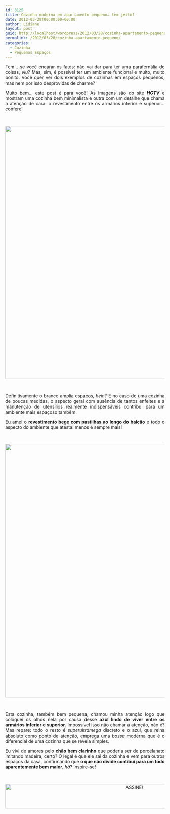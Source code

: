 ```yaml
---
id: 3125
title: Cozinha moderna em apartamento pequeno… tem jeito?
date: 2012-03-28T00:00:00+00:00
author: Lidiane
layout: post
guid: http://localhost/wordpress/2012/03/28/cozinha-apartamento-pequeno/
permalink: /2012/03/28/cozinha-apartamento-pequeno/
categories:
  - Cozinha
  - Pequenos Espaços
---
```

<p style="text-align: justify;">
  Tem… se você encarar os fatos: não vai dar para ter uma parafernália de coisas, <em>viu</em>? Mas, sim, é possível ter um ambiente funcional e muito, muito bonito. Você quer ver dois exemplos de cozinhas em espaços pequenos, mas nem por isso desprovidas de charme?
</p>

<p style="text-align: justify;" align="justify">
  Muito bem… este post é para você! As imagens são do site <strong><em><a href="http://www.hgtv.com/" target="_blank">HGTV</a></em></strong> e mostram uma cozinha bem minimalista e outra com um detalhe que chama a atenção de cara: o revestimento entre os armários inferior e superior… confere!
</p>

&nbsp;

<p align="center">
  <a href="http://www.trololodemulher.com.br/blog/wp-content/uploads/2012/03/DECORACAO-COZINHA-APARTAMENTO-PEQUENO.jpg"><img class="alignnone size-full wp-image-8633" title="DECORACAO COZINHA APARTAMENTO PEQUENO" src="http://www.trololodemulher.com.br/blog/wp-content/uploads/2012/03/DECORACAO-COZINHA-APARTAMENTO-PEQUENO.jpg" alt="" width="600" height="800" /></a>
</p>

&nbsp;

<p style="text-align: justify;" align="justify">
  Definitivamente o branco amplia espaços, <em>hein</em>? E no caso de uma cozinha de poucas medidas, o aspecto geral com ausência de tantos enfeites e a manutenção de utensílios realmente indispensáveis contribui para um ambiente mais espaçoso também.
</p>

<p style="text-align: justify;" align="justify">
  Eu amei o <strong>revestimento bege com pastilhas ao longo do balcão</strong> e todo o aspecto do ambiente que atesta: menos é sempre mais!
</p>

&nbsp;

<p align="center">
  <a href="http://www.trololodemulher.com.br/blog/wp-content/uploads/2012/03/DECORACAO-COZINHA-APARTAMENTO-PEQUENO2.jpg"><img class="alignnone size-full wp-image-8634" title="DECORACAO COZINHA APARTAMENTO PEQUENO[2]" src="http://www.trololodemulher.com.br/blog/wp-content/uploads/2012/03/DECORACAO-COZINHA-APARTAMENTO-PEQUENO2.jpg" alt="" width="600" height="800" /></a>
</p>

&nbsp;

<p align="justify">
  Esta cozinha, também bem pequena, chamou minha atenção logo que coloquei os olhos nela por causa desse <strong>azul lindo de viver entre os armários inferior e superior</strong>. Impossível isso não chamar a atenção, não é? Mas repare: todo o resto é <em>superultramega</em> discreto e o azul, que reina absoluto como ponto de atenção, emprega uma <em>bossa</em> moderna que é o diferencial de uma cozinha que se revela simples.
</p>

<p align="justify">
  Eu vivi de amores pelo <strong>chão bem clarinho</strong> que poderia ser de porcelanato imitando madeira, certo? O legal é que ele sai da cozinha e vem para outros espaços da casa, confirmando que <strong>o que não divide contibui para um todo aparentemente bem maior</strong>, <em>hã</em>? Inspire-se!
</p>

&nbsp;

<p align="center">
  <a href="http://feedburner.google.com/fb/a/mailverify?uri=blogBichaFemea&loc=en_US" target="_blank"><img class="alignnone size-full wp-image-10439" src="http://www.trololodemulher.com.br/blog/wp-content/uploads/2014/09/ASSINE.png" alt="ASSINE!" width="800" height="78" /></a>
</p>